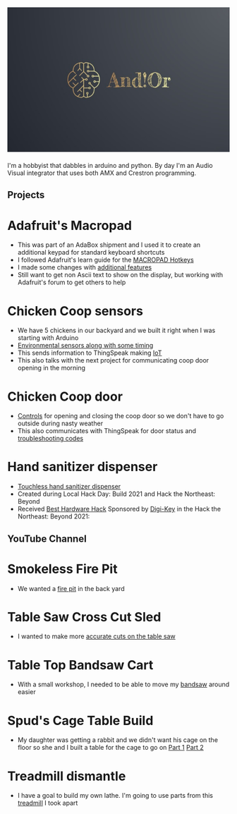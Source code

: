## ![And!Or Designs](AndNotOr.jpg)

I'm a hobbyist that dabbles in arduino and python. By day I'm an Audio Visual integrator that uses both AMX and Crestron programming. 


## Projects

# Adafruit's Macropad
- This was part of an AdaBox shipment and I used it to create an additional keypad for standard keyboard shortcuts
- I followed Adafruit's learn guide for the [MACROPAD Hotkeys](https://learn.adafruit.com/macropad-hotkeys)
- I made some changes with [additional features](https://github.com/AndNotOr-Designs/macroPad)
- Still want to get non Ascii text to show on the display, but working with Adafruit's forum to get others to help
# Chicken Coop sensors
- We have 5 chickens in our backyard and we built it right when I was starting with Arduino
- [Environmental sensors along with some timing](https://github.com/AndNotOr-Designs/Coop-Master)
- This sends information to ThingSpeak making [IoT](https://thingspeak.com/channels/605978/private_show)
- This also talks with the next project for communicating coop door opening in the morning
# Chicken Coop door
- [Controls](https://github.com/AndNotOr-Designs/Coop-Door) for opening and closing the coop door so we don't have to go outside during nasty weather
- This also communicates with ThingSpeak for door status and [troubleshooting codes](https://thingspeak.com/channels/1244287/private_show)
# Hand sanitizer dispenser
- [Touchless hand sanitizer dispenser](https://github.com/AndNotOr-Designs/sanitizerDispenser)
- Created during Local Hack Day: Build 2021 and Hack the Northeast: Beyond
- Received [Best Hardware Hack](https://devpost.com/software/hand-sanitizer-dispenser) Sponsored by [Digi-Key](https://www.digikey.com/) in the Hack the Northeast: Beyond 2021:

## YouTube Channel
# Smokeless Fire Pit
- We wanted a [fire pit](https://www.youtube.com/watch?v=v9P_FbXWCN4&t=492s) in the back yard
# Table Saw Cross Cut Sled
- I wanted to make more [accurate cuts on the table saw](https://www.youtube.com/watch?v=CeYVr3KX6CM&t=25s)
# Table Top Bandsaw Cart
- With a small workshop, I needed to be able to move my [bandsaw](https://www.youtube.com/watch?v=qlcIz3ujguE) around easier
# Spud's Cage Table Build
- My daughter was getting a rabbit and we didn't want his cage on the floor so she and I built a table for the cage to go on
[Part 1](https://www.youtube.com/watch?v=YcJweNnSZt8)
[Part 2](https://www.youtube.com/watch?v=eCOLIh4wgN0)
# Treadmill dismantle
- I have a goal to build my own lathe. I'm going to use parts from this [treadmill](https://www.youtube.com/watch?v=3HDWAFdHwAI) I took apart

